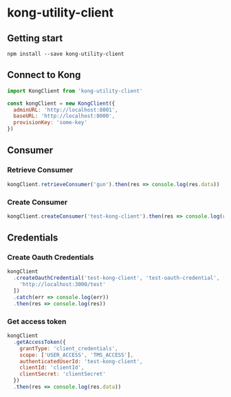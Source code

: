 # kong-utility-client

## Getting start

```shell
npm install --save kong-utility-client
```

## Connect to Kong

```javascript
import KongClient from 'kong-utility-client'

const kongClient = new KongClient({
  adminURL: 'http://localhost:8001',
  baseURL: 'http://localhost:8000',
  provisionKey: 'some-key'
})
```

## Consumer

### Retrieve Consumer

```javascript
kongClient.retrieveConsumer('gun').then(res => console.log(res.data))
```

### Create Consumer

```javascript
kongClient.createConsumer('test-kong-client').then(res => console.log(res))
```

## Credentials

### Create Oauth Credentials

```javascript
kongClient
  .createOauthCredential('test-kong-client', 'test-oauth-credential', [
    'http://localhost:3000/test'
  ])
  .catch(err => console.log(err))
  .then(res => console.log(res))
```

### Get access token

```javascript
kongClient
  .getAccessToken({
    grantType: 'client_credentials',
    scope: ['USER_ACCESS', 'TMS_ACCESS'],
    authenticatedUserId: 'test-kong-client',
    clientId: 'clientId',
    clientSecret: 'clientSecret'
  })
  .then(res => console.log(res.data))
```

